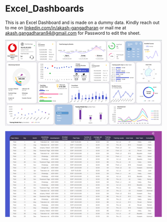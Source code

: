 # Excel_Dashboards
This is an Excel Dashboard and is made on a dummy data.
Kindly reach out to me on [linkedin.com/in/akash-gangadharan](https://www.linkedin.com/in/akash-gangadharan/) or mail me at akash.gangadharan94@gmail.com for Password to edit the sheet.

![Excel Dashboard](https://github.com/akashgangadharan/Excel_Dashboards/blob/main/Dashboard.PNG)

![Excel Dashboard](https://github.com/akashgangadharan/Excel_Dashboards/blob/main/Dataset.PNG)
